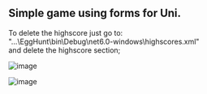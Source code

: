## Simple game using forms for Uni.
To delete the highscore just go to:<br>
"...\EggHunt\bin\Debug\net6.0-windows\highscores.xml"<br>
and delete the highscore section;<br>

![image](https://github.com/AleksanderK987/EggHunt/assets/79848988/19ccb658-66fc-4b11-802e-f76b83fc72b6)

![image](https://github.com/AleksanderK987/EggHunt/assets/79848988/e1e3e07f-761c-4f38-bb73-d573bf0c9193)
